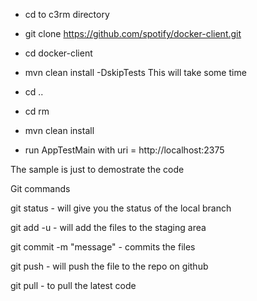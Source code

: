 - cd to c3rm directory
- git clone https://github.com/spotify/docker-client.git 
- cd docker-client
- mvn clean install -DskipTests 
This will take some time

- cd ..
- cd rm
- mvn clean install
- run AppTestMain with uri =  http://localhost:2375

The sample is just to demostrate the code

Git commands

git status - will give you the status of the local branch

git add -u - will add the files to the staging area

git commit -m "message" - commits the files

git push - will push the file to the repo on github

git pull - to pull the latest code


